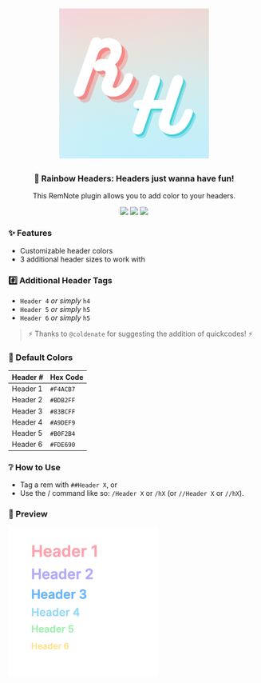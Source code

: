 <h1 align="center">
  <img src="https://raw.githubusercontent.com/anishaaa1/Rainbow-Headers/main/src/media/logo.png" height="300px">
</h1>

<h3 align="center"> 🌈 Rainbow Headers: Headers just wanna have fun! </h3>
<p align="center">This RemNote plugin allows you to add color to your headers.</p>
<p align="center">
  <img src="https://img.shields.io/github/stars/anishaaa1/Rainbow-Headers?style=for-the-badge&label=%E2%AD%90%EF%B8%8F%20stars&color=gold">
  <img src="https://img.shields.io/github/issues/anishaaa1/Rainbow-Headers?style=for-the-badge&label=%E2%9A%A0%EF%B8%8F%20issues&color=gold">
  <img src="https://img.shields.io/github/last-commit/anishaaa1/Rainbow-Headers?style=for-the-badge&label=%F0%9F%93%86%20last%20updated&color=indianred">
</p>

### ✨ Features
- Customizable header colors
- 3 additional header sizes to work with

### #️⃣ Additional Header Tags
- `Header 4` _or simply_ `h4`
- `Header 5` _or simply_ `h5`
- `Header 6` _or simply_ `h5`
> ⚡️ Thanks to `@coldenate` for suggesting the addition of quickcodes!  ⚡️

### 🎨 Default Colors
| Header # | Hex Code |
| ------- | ------ |
| Header 1 | `#F4ACB7`|
| Header 2 | `#BDB2FF` |
| Header 3 | `#83BCFF` |
| Header 4 | `#A9DEF9` |
| Header 5 | `#B0F2B4` |
| Header 6 | `#FDE690` |

### ❔ How to Use
- Tag a rem with `##Header X`, or
- Use the / command like so: `/Header X` or `/hX` (or `//Header X` or `//hX`).

### 👀 Preview
<img src="https://raw.githubusercontent.com/anishaaa1/Rainbow-Headers/main/src/media/rainbow-headers.png" height="300px">

